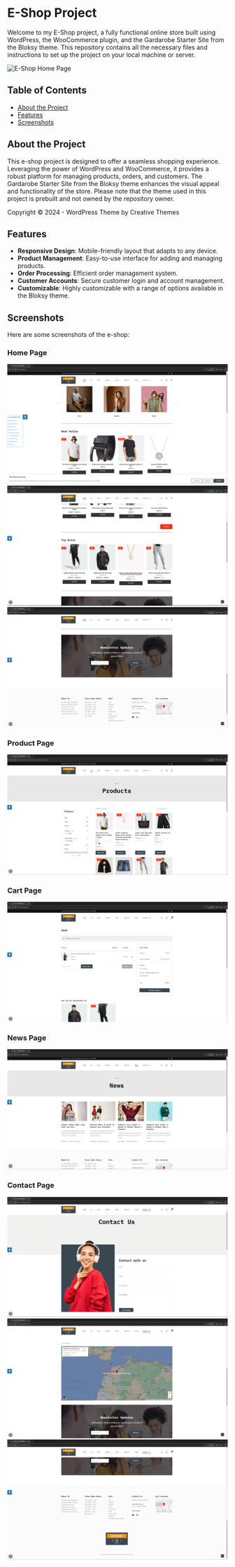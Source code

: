 # E-Shop Project

Welcome to my E-Shop project, a fully functional online store built using WordPress, the WooCommerce plugin, and the Gardarobe Starter Site from the Bloksy theme. This repository contains all the necessary files and instructions to set up the project on your local machine or server.

![E-Shop Home Page](path/to/your/homepage-screenshot.png)

## Table of Contents

- [About the Project](#about-the-project)
- [Features](#features)
- [Screenshots](#screenshots)

## About the Project

This e-shop project is designed to offer a seamless shopping experience. Leveraging the power of WordPress and WooCommerce, it provides a robust platform for managing products, orders, and customers. The Gardarobe Starter Site from the Bloksy theme enhances the visual appeal and functionality of the store. Please note that the theme used in this project is prebuilt and not owned by the repository owner.

Copyright © 2024 - WordPress Theme by Creative Themes

## Features

- **Responsive Design**: Mobile-friendly layout that adapts to any device.
- **Product Management**: Easy-to-use interface for adding and managing products.
- **Order Processing**: Efficient order management system.
- **Customer Accounts**: Secure customer login and account management.
- **Customizable**: Highly customizable with a range of options available in the Bloksy theme.

## Screenshots

Here are some screenshots of the e-shop:

### Home Page
![Home Page](screenshots/Home_1.png)
![Home Page](screenshots/Home_2.png)
![Home Page](screenshots/Home_3.png)

### Product Page
![Product Page](screenshots/Products_1.png)

### Cart Page
![Cart Page](screenshots/Checkout_1.png)

### News Page
![News Page](screenshots/News_1.png)

### Contact Page
![Contact Page](screenshots/Contact_1.png)
![Contact Page](screenshots/Contact_2.png)
![Contact Page](screenshots/Contact_3.png)
